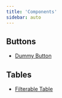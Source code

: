 ```yaml
---
title: 'Components'
sidebar: auto
---
```


## Buttons

- [Dummy Button](./dummy-button.md)

## Tables

- [Filterable Table](./filterable-table.md)
